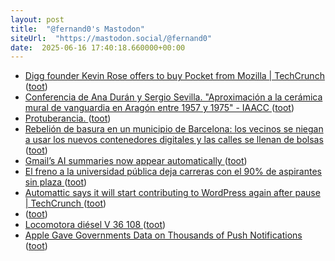 ```yaml
---
layout: post
title:  "@fernand0's Mastodon"
siteUrl:  "https://mastodon.social/@fernand0"
date:  2025-06-16 17:40:18.660000+00:00
---
```

*  [Digg founder Kevin Rose offers to buy Pocket from Mozilla \| TechCrunch ](https://techcrunch.com/2025/05/23/digg-founder-kevin-rose-offers-to-buy-pocket-from-mozilla) ([toot](https://mastodon.social/@fernand0/114694266464145342))
*  [Conferencia de Ana Durán y Sergio Sevilla. "Aproximación a la cerámica mural de vanguardia en Aragón entre 1957 y 1975" - IAACC ](https://iaacc.es/events/conferencia-de-ana-duran-y-sergio-sevilla-aproximacion-a-la-ceramica-mural-de-vanguardia-en-aragon-entre-1957-y-1975/?occurrence=2025-06-1) ([toot](https://mastodon.social/@fernand0/114693935873001692))
*  [Protuberancia. ](https://avecesunafoto.wordpress.com/2025/06/16/protuberancia) ([toot](https://mastodon.social/@fernand0/114693822790968819))
*  [Rebelión de basura en un municipio de Barcelona: los vecinos se niegan a usar los nuevos contenedores digitales y las calles se llenan de bolsas  ](https://www.eleconomista.es/actualidad/noticias/13406299/06/25/rebelion-de-basura-en-un-municipio-de-barcelona-los-vecinos-se-niegan-a-usar-los-nuevos-contenedores-digitales-y-las-calles-se-llenan-de-bolsas.html) ([toot](https://mastodon.social/@fernand0/114693655868453203))
*  [Gmail’s AI summaries now appear automatically ](https://www.theverge.com/news/676933/gmail-ai-summaries-workspace-android-io) ([toot](https://mastodon.social/@fernand0/114693586236875529))
*  [El freno a la universidad pública deja carreras con el 90% de aspirantes sin plaza ](https://www.eldiario.es/sociedad/oferta-plazas-universidad-publica-lleva-anos-estancada-hay-grados-11-aspirantes-puesto_1_12360594.htm) ([toot](https://mastodon.social/@fernand0/114693322541028726))
*  [Automattic says it will start contributing to WordPress again after pause \| TechCrunch ](https://techcrunch.com/2025/05/30/automattic-says-it-will-start-contributing-to-wordpress-again-after-pause) ([toot](https://mastodon.social/@fernand0/114692986908459951))
*  [ ](https://social.vivaldi.net/@Catweazle) ([toot](https://mastodon.social/@fernand0/114692825026862626))
*  [Locomotora diésel V 36 108 ](https://www.flickr.com/photos/fernand0/54560204680) ([toot](https://mastodon.social/@fernand0/114692763430941660))
*  [Apple Gave Governments Data on Thousands of Push Notifications ](https://www.404media.co/apple-gave-governments-data-on-thousands-of-push-notifications) ([toot](https://mastodon.social/@fernand0/114692759370874436))
